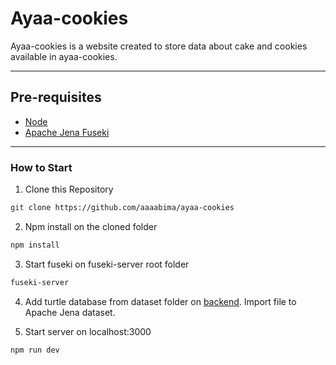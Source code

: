 # Ayaa-cookies  

Ayaa-cookies is a website created to store data about cake and cookies available in ayaa-cookies.

---

## Pre-requisites
* [Node](https://nodejs.org)
* [Apache Jena Fuseki](https://jena.apache.org)

---

### How to Start

1. Clone this Repository

```bash
git clone https://github.com/aaaabima/ayaa-cookies
```

2. Npm install on the cloned folder

```bash
npm install
```

3. Start fuseki on fuseki-server root folder 

```bash
fuseki-server
```

4. Add turtle database from dataset  folder on [backend](https://github.com/aaaabima/ayaa-cookies-backend). Import file to Apache Jena  dataset.

5. Start server on localhost:3000

```bash
npm run dev
```
